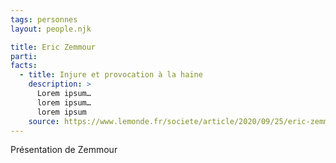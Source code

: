 ```yaml
---
tags: personnes
layout: people.njk

title: Eric Zemmour
parti:
facts:
  - title: Injure et provocation à la haine
    description: >
      Lorem ipsum…
      lorem ipsum…
      lorem ipsum
    source: https://www.lemonde.fr/societe/article/2020/09/25/eric-zemmour-condamne-a-10-000-euros-d-amende-pour-injure-et-provocation-a-la-haine_6053635_3224.html
---
```


Présentation de Zemmour